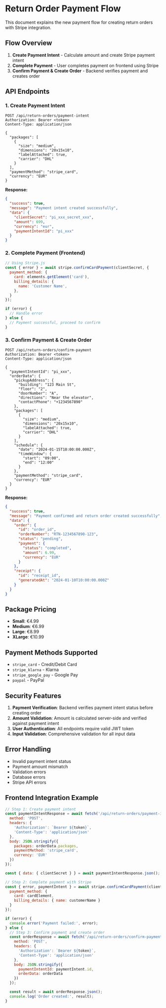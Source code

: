 # Return Order Payment Flow

This document explains the new payment flow for creating return orders with Stripe integration.

## Flow Overview

1. **Create Payment Intent** - Calculate amount and create Stripe payment intent
2. **Complete Payment** - User completes payment on frontend using Stripe
3. **Confirm Payment & Create Order** - Backend verifies payment and creates order

## API Endpoints

### 1. Create Payment Intent
```
POST /api/return-orders/payment-intent
Authorization: Bearer <token>
Content-Type: application/json

{
  "packages": [
    {
      "size": "medium",
      "dimensions": "20x15x10",
      "labelAttached": true,
      "carrier": "DHL"
    }
  ],
  "paymentMethod": "stripe_card",
  "currency": "EUR"
}
```

**Response:**
```json
{
  "success": true,
  "message": "Payment intent created successfully",
  "data": {
    "clientSecret": "pi_xxx_secret_xxx",
    "amount": 699,
    "currency": "eur",
    "paymentIntentId": "pi_xxx"
  }
}
```

### 2. Complete Payment (Frontend)
```javascript
// Using Stripe.js
const { error } = await stripe.confirmCardPayment(clientSecret, {
  payment_method: {
    card: elements.getElement('card'),
    billing_details: {
      name: 'Customer Name',
    },
  }
});

if (error) {
  // Handle error
} else {
  // Payment successful, proceed to confirm
}
```

### 3. Confirm Payment & Create Order
```
POST /api/return-orders/confirm-payment
Authorization: Bearer <token>
Content-Type: application/json

{
  "paymentIntentId": "pi_xxx",
  "orderData": {
    "pickupAddress": {
      "building": "123 Main St",
      "floor": "2",
      "doorNumber": "A",
      "directions": "Near the elevator",
      "contactPhone": "+1234567890"
    },
    "packages": [
      {
        "size": "medium",
        "dimensions": "20x15x10",
        "labelAttached": true,
        "carrier": "DHL"
      }
    ],
    "schedule": {
      "date": "2024-01-15T10:00:00.000Z",
      "timeWindow": {
        "start": "09:00",
        "end": "12:00"
      }
    },
    "paymentMethod": "stripe_card",
    "currency": "EUR"
  }
}
```

**Response:**
```json
{
  "success": true,
  "message": "Payment confirmed and return order created successfully",
  "data": {
    "order": {
      "id": "order_id",
      "orderNumber": "RTN-1234567890-123",
      "status": "pending",
      "payment": {
        "status": "completed",
        "amount": 6.99,
        "currency": "EUR"
      }
    },
    "receipt": {
      "id": "receipt_id",
      "generatedAt": "2024-01-10T10:00:00.000Z"
    }
  }
}
```

## Package Pricing

- **Small**: €4.99
- **Medium**: €6.99  
- **Large**: €8.99
- **XLarge**: €10.99

## Payment Methods Supported

- `stripe_card` - Credit/Debit Card
- `stripe_klarna` - Klarna
- `stripe_google_pay` - Google Pay
- `paypal` - PayPal

## Security Features

1. **Payment Verification**: Backend verifies payment intent status before creating order
2. **Amount Validation**: Amount is calculated server-side and verified against payment intent
3. **User Authentication**: All endpoints require valid JWT token
4. **Input Validation**: Comprehensive validation for all input data

## Error Handling

- Invalid payment intent status
- Payment amount mismatch
- Validation errors
- Database errors
- Stripe API errors

## Frontend Integration Example

```javascript
// Step 1: Create payment intent
const paymentIntentResponse = await fetch('/api/return-orders/payment-intent', {
  method: 'POST',
  headers: {
    'Authorization': `Bearer ${token}`,
    'Content-Type': 'application/json'
  },
  body: JSON.stringify({
    packages: orderData.packages,
    paymentMethod: 'stripe_card',
    currency: 'EUR'
  })
});

const { data: { clientSecret } } = await paymentIntentResponse.json();

// Step 2: Complete payment with Stripe
const { error, paymentIntent } = await stripe.confirmCardPayment(clientSecret, {
  payment_method: {
    card: cardElement,
    billing_details: { name: customerName }
  }
});

if (error) {
  console.error('Payment failed:', error);
} else {
  // Step 3: Confirm payment and create order
  const orderResponse = await fetch('/api/return-orders/confirm-payment', {
    method: 'POST',
    headers: {
      'Authorization': `Bearer ${token}`,
      'Content-Type': 'application/json'
    },
    body: JSON.stringify({
      paymentIntentId: paymentIntent.id,
      orderData: orderData
    })
  });

  const result = await orderResponse.json();
  console.log('Order created:', result);
}
```

